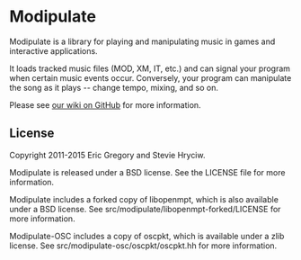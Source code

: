 Modipulate
==========

Modipulate is a library for playing and manipulating music in games and
interactive applications.

It loads tracked music files (MOD, XM, IT, etc.) and can signal your
program when certain music events occur. Conversely, your program can
manipulate the song as it plays -- change tempo, mixing, and so on.


Please see [our wiki on GitHub](https://github.com/MrEricSir/Modipulate/wiki)
for more information.


License
-------

Copyright 2011-2015 Eric Gregory and Stevie Hryciw.  

Modipulate is released under a BSD license. See the LICENSE file for more
information.

Modipulate includes a forked copy of libopenmpt, which is also available
under a BSD license. See src/modipulate/libopenmpt-forked/LICENSE for more
information.

Modipulate-OSC includes a copy of oscpkt, which is available under a zlib
license. See src/modipulate-osc/oscpkt/oscpkt.hh for more information.
